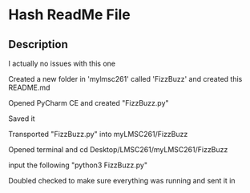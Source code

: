 # Hash ReadMe File

## Description
I actually no issues with this one

Created a new folder in 'mylmsc261' called 'FizzBuzz' and created this README.md

Opened PyCharm CE and created "FizzBuzz.py"

Saved it

Transported "FizzBuzz.py" into myLMSC261/FizzBuzz

Opened terminal and cd Desktop/LMSC261/myLMSC261/FizzBuzz

input the following "python3 FizzBuzz.py"

Doubled checked to make sure everything was running and sent it in

